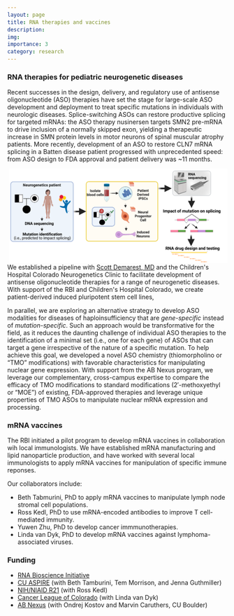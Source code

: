 ```yaml
---
layout: page
title: RNA therapies and vaccines
description: 
img: 
importance: 3
category: research
---
```


### RNA therapies for pediatric neurogenetic diseases

Recent successes in the design, delivery, and regulatory use of antisense oligonucleotide (ASO) therapies
have set the stage for large-scale ASO development and deployment to treat specific mutations in individuals
with neurologic diseases. Splice-switching ASOs can restore productive splicing for targeted mRNAs: the ASO
therapy nusinersen targets SMN2 pre-mRNA to drive inclusion of a normally skipped exon, yielding a
therapeutic increase in SMN protein levels in motor neurons of spinal muscular atrophy patients. More
recently, development of an ASO to restore CLN7 mRNA splicing in a Batten disease patient progressed with
unprecedented speed: from ASO design to FDA approval and patient delivery was ~11 months.

<img style="float: right; max-width: 500px" src="/assets/img/childrens-aso-pipeline.png">

We established a pipeline with [Scott Demarest, MD](https://www.childrenscolorado.org/doctors-and-departments/physicians/d/scott-demarest/) and the Children's Hospital Colorado Neurogenetics Clinic to 
facilitate development of antisense oligonucleotide therapies for a range of neurogenetic diseases. With support of the 
RBI and Children's Hospital Colorado, we create patient-derived induced pluripotent stem cell lines, 

In parallel, we are exploring an alternative strategy to develop ASO modalities for diseases of
haploinsufficiency that are *gene-specific* instead of *mutation-specific*. Such an approach would be
transformative for the field, as it reduces the daunting challenge of individual ASO therapies to the identification
of a minimal set (i.e., one for each gene) of ASOs that can target a gene irrespective of the nature of a specific
mutation. To help achieve this goal, we developed a novel ASO chemistry (thiomorpholino or “TMO”
modifications) with favorable characteristics for manipulating nuclear gene expression. With support from the AB Nexus program, we leverage our complementary, cross-campus expertise to compare the efficacy of TMO modifications to standard
modifications (2′-methoxyethyl or “MOE”) of existing, FDA-approved therapies and leverage unique properties
of TMO ASOs to manipulate nuclear mRNA expression and processing.

### mRNA vaccines

The RBI initiated a pilot program to develop mRNA vaccines in collaboration wih local immunologists.
We have established mRNA manufacturing and lipid nanoparticle production, and have worked with several
local immunologists to apply mRNA vaccines for manipulation of specific immune reponses.

Our collaborators include:

- Beth Tabmurini, PhD to apply mRNA vaccines to manipulate lymph node stromal cell populations.
- Ross Kedl, PhD to use mRNA-encoded antibodies to improve T cell-mediated immunity.
- Yuwen Zhu, PhD to develop cancer immmunotherapies.
- Linda van Dyk, PhD to develop mRNA vaccines against lymphoma-associated viruses.


### Funding 

- [RNA Bioscience Initiative](https://medschool.cuanschutz.edu/rbi)
- [CU ASPIRE](https://research.cuanschutz.edu/research-ppg/cu-anschutz-som-programmatic-incubator-for-research-(cu-aspire)-program) (with Beth Tamburini, Tem Morrison, and Jenna Guthmiller)
- [NIH/NIAID R21](https://reporter.nih.gov/search/KCn2GoFH4U6FA_R7aLFX6g/project-details/10508093) (with Ross Kedl)
- [Cancer League of Colorado](https://www.cancerleague.org/) (with Linda van Dyk)
- [AB Nexus](https://www.cu.edu/ab-nexus) (with Ondrej Kostov and Marvin Caruthers, CU Boulder)

